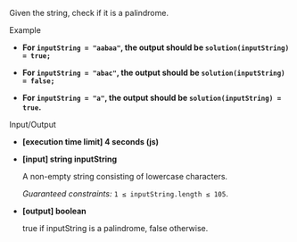 Given the string, check if it is a palindrome.

Example

-   **For `inputString = "aabaa"`, the output should be
    `solution(inputString) = true;`**

-   **For `inputString = "abac"`, the output should be
    `solution(inputString) = false;`**

-   **For `inputString = "a"`, the output should be
    `solution(inputString) = true`.**

Input/Output

-   **[execution time limit] 4 seconds (js)**

-   **[input] string inputString**

    A non-empty string consisting of lowercase characters.

    _Guaranteed constraints:_
    `1 ≤ inputString.length ≤ 105`.

-   **[output] boolean**

    true if inputString is a palindrome, false otherwise.